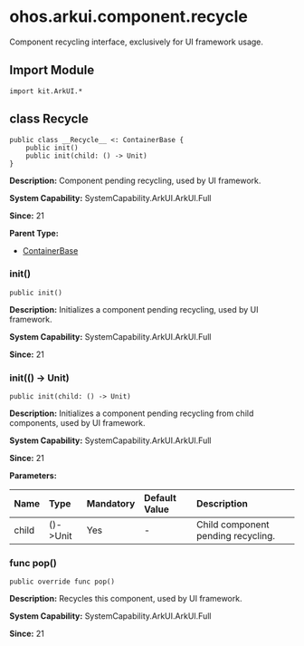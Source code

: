 # ohos.arkui.component.recycle

Component recycling interface, exclusively for UI framework usage.

## Import Module

```cangjie
import kit.ArkUI.*
```

## class __Recycle__

```cangjie
public class __Recycle__ <: ContainerBase {
    public init()
    public init(child: () -> Unit)
}
```

**Description:** Component pending recycling, used by UI framework.

**System Capability:** SystemCapability.ArkUI.ArkUI.Full

**Since:** 21

**Parent Type:**

- [ContainerBase](./cj-ui-framework.md#class-containerbase)

### init()

```cangjie
public init()
```

**Description:** Initializes a component pending recycling, used by UI framework.

**System Capability:** SystemCapability.ArkUI.ArkUI.Full

**Since:** 21

### init(() -> Unit)

```cangjie
public init(child: () -> Unit)
```

**Description:** Initializes a component pending recycling from child components, used by UI framework.

**System Capability:** SystemCapability.ArkUI.ArkUI.Full

**Since:** 21

**Parameters:**

|Name|Type|Mandatory|Default Value|Description|
|:---|:---|:---|:---|:---|
|child|()->Unit|Yes|-|Child component pending recycling.|

### func pop()

```cangjie
public override func pop()
```

**Description:** Recycles this component, used by UI framework.

**System Capability:** SystemCapability.ArkUI.ArkUI.Full

**Since:** 21